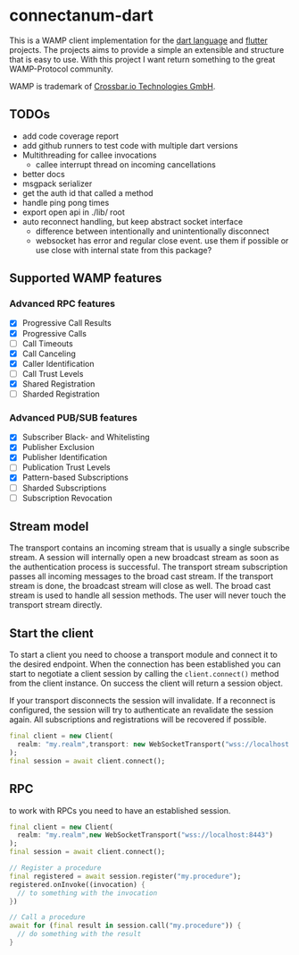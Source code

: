 # connectanum-dart

This is a WAMP client implementation for the [dart language](https://dart.dev/) and [flutter](https://flutter.dev/) projects. 
The projects aims to provide a simple an extensible and structure that is easy to use.
With this project I want return something to the great WAMP-Protocol community.

WAMP is trademark of [Crossbar.io Technologies GmbH](https://crossbario.com/).

## TODOs

- add code coverage report
- add github runners to test code with multiple dart versions
- Multithreading for callee invocations
    - callee interrupt thread on incoming cancellations
- better docs
- msgpack serializer
- get the auth id that called a method
- handle ping pong times
- export open api in ./lib/ root
- auto reconnect handling, but keep abstract socket interface
    - difference between intentionally and unintentionally disconnect
    - websocket has error and regular close event. 
      use them if possible or use close with internal state from this package?

## Supported WAMP features

### Advanced RPC features

- [x] Progressive Call Results
- [x] Progressive Calls
- [ ] Call Timeouts
- [x] Call Canceling
- [x] Caller Identification
- [ ] Call Trust Levels
- [x] Shared Registration
- [ ] Sharded Registration

### Advanced PUB/SUB features

- [x] Subscriber Black- and Whitelisting
- [x] Publisher Exclusion
- [x] Publisher Identification
- [ ] Publication Trust Levels
- [x] Pattern-based Subscriptions
- [ ] Sharded Subscriptions
- [ ] Subscription Revocation

## Stream model

The transport contains an incoming stream that is usually a single subscribe stream. A session will internally
open a new broadcast stream as soon as the authentication process is successful. The transport stream subscription
passes all incoming messages to the broad cast stream. If the transport stream is done, the broadcast stream will close
as well. The broad cast stream is used to handle all session methods. The user will never touch the transport stream
directly.

## Start the client

To start a client you need to choose a transport module and connect it to the desired endpoint.
When the connection has been established you can start to negotiate a client session by calling
the `client.connect()` method from the client instance. On success the client will return a
session object.

If your transport disconnects the session will invalidate. If a reconnect is configured, the session
will try to authenticate an revalidate the session again. All subscriptions and registrations will
be recovered if possible.

```dart
final client = new Client(
  realm: "my.realm",transport: new WebSocketTransport("wss://localhost:8443")
);
final session = await client.connect();
```

## RPC

to work with RPCs you need to have an established session. 

```dart
final client = new Client(
  realm: "my.realm",new WebSocketTransport("wss://localhost:8443")
);
final session = await client.connect();

// Register a procedure
final registered = await session.register("my.procedure");
registered.onInvoke((invocation) {
  // to something with the invocation
})

// Call a procedure
await for (final result in session.call("my.procedure")) {
  // do something with the result
}
```
